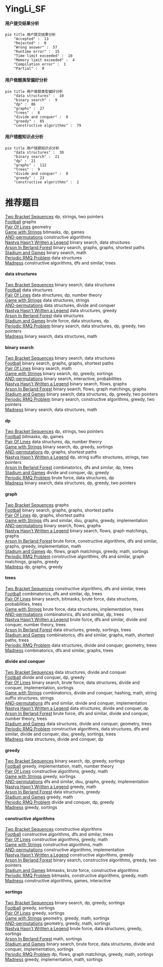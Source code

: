 # YingLi_SF
<!-- tabs:start -->
#### **用户提交结果分析**

```mermaid
pie title 用户提交结果分析
    "Accepted" :  13
    "Rejected" :  0
    "Wrong answer" :  57
    "Runtime error" :  15
    "Time limit exceeded" :  10
    "Memory limit exceeded" :  4
    "Compilation error" :  1
    "Partial" :  0
```
#### **用户做题类型偏好分析**

```mermaid
pie title 用户做题类型偏好分析
    "data structures" :  10
    "binary search" :  9
    "dp" :  86
    "graphs" :  27
    "trees" :  8
    "divide and conquer" :  0
    "greedy" :  85
    "constructive algorithms" :  79
```
#### **用户错题知识点分析**

```mermaid
pie title 用户错题知识点分析
    "data structures" :  30
    "binary search" :  21
    "dp" :  21
    "graphs" :  112
    "trees" :  9
    "divide and conquer" :  0
    "greedy" :  23
    "constructive algorithms" :  2
```
<!-- tabs:end -->
# 推荐题目
[Two Bracket Sequences](http://codeforces.com/problemset/problem/1272/F)		dp,
                        strings,
                        two pointers		  
[Football](http://codeforces.com/problemset/problem/1240/F)		graphs		  
[Pair Of Lines](http://codeforces.com/problemset/problem/961/D)		geometry		  
[Game with Strings](http://codeforces.com/problemset/problem/354/B)		bitmasks,
                        dp,
                        games		  
[AND-permutations](http://codeforces.com/problemset/problem/909/F)		constructive algorithms		  
[Nastya Hasn't Written a Legend](http://codeforces.com/problemset/problem/1136/E)		binary search,
                        data structures		  
[Arson In Berland Forest](https://codeforces.com/contest/1261/problem/C)		binary search,
                        graphs,
                        graphs,
                        shortest paths		  
[Stadium and Games](http://codeforces.com/problemset/problem/325/B)		binary search,
                        math		  
[Periodic RMQ Problem](http://codeforces.com/problemset/problem/803/G)		data structures		  
[Madness](http://codeforces.com/problemset/problem/822/F)		constructive algorithms,
                        dfs and similar,
                        trees		  
<!-- tabs:start -->
#### **data structures**
[Two Bracket Sequences](http://codeforces.com/problemset/problem/1136/E)		binary search,
                        data structures		  
[Football](http://codeforces.com/problemset/problem/803/G)		data structures		  
[Pair Of Lines](http://codeforces.com/problemset/problem/498/D)		data structures,
                        dp,
                        number theory		  
[Game with Strings](http://codeforces.com/problemset/problem/271/D)		data structures,
                        strings		  
[AND-permutations](http://codeforces.com/problemset/problem/786/C)		data structures,
                        divide and conquer		  
[Nastya Hasn't Written a Legend](https://codeforces.com/contest/1261/problem/B1)		data structures,
                        greedy		  
[Arson In Berland Forest](http://codeforces.com/problemset/problem/1098/D)		data structures		  
[Stadium and Games](http://codeforces.com/problemset/problem/1498/C)		brute force,
                        data structures,
                        dp		  
[Periodic RMQ Problem](http://codeforces.com/problemset/problem/1492/C)		binary search,
                        data structures,
                        dp,
                        greedy,
                        two pointers		  
[Madness](http://codeforces.com/problemset/problem/1490/G)		binary search,
                        data structures,
                        math		  
#### **binary search**
[Two Bracket Sequences](http://codeforces.com/problemset/problem/1136/E)		binary search,
                        data structures		  
[Football](https://codeforces.com/contest/1261/problem/C)		binary search,
                        graphs,
                        graphs,
                        shortest paths		  
[Pair Of Lines](http://codeforces.com/problemset/problem/325/B)		binary search,
                        math		  
[Game with Strings](http://codeforces.com/problemset/problem/958/E2)		binary search,
                        dp,
                        greedy,
                        sortings		  
[AND-permutations](https://codeforces.com/contest/1040/problem/D)		binary search,
                        interactive,
                        probabilities		  
[Nastya Hasn't Written a Legend](http://codeforces.com/problemset/problem/1178/H)		binary search,
                        flows,
                        graphs		  
[Arson In Berland Forest](http://codeforces.com/problemset/problem/1423/B)		binary search,
                        flows,
                        graph matchings,
                        graphs		  
[Stadium and Games](http://codeforces.com/problemset/problem/1492/C)		binary search,
                        data structures,
                        dp,
                        greedy,
                        two pointers		  
[Periodic RMQ Problem](http://codeforces.com/problemset/problem/1463/D)		binary search,
                        constructive algorithms,
                        greedy,
                        two pointers		  
[Madness](http://codeforces.com/problemset/problem/1490/G)		binary search,
                        data structures,
                        math		  
#### **dp**
[Two Bracket Sequences](http://codeforces.com/problemset/problem/1272/F)		dp,
                        strings,
                        two pointers		  
[Football](http://codeforces.com/problemset/problem/354/B)		bitmasks,
                        dp,
                        games		  
[Pair Of Lines](http://codeforces.com/problemset/problem/498/D)		data structures,
                        dp,
                        number theory		  
[Game with Strings](http://codeforces.com/problemset/problem/958/E2)		binary search,
                        dp,
                        greedy,
                        sortings		  
[AND-permutations](http://codeforces.com/problemset/problem/983/C)		dp,
                        graphs,
                        shortest paths		  
[Nastya Hasn't Written a Legend](http://codeforces.com/problemset/problem/432/D)		dp,
                        string suffix structures,
                        strings,
                        two pointers		  
[Arson In Berland Forest](http://codeforces.com/problemset/problem/1118/F2)		combinatorics,
                        dfs and similar,
                        dp,
                        trees		  
[Stadium and Games](http://codeforces.com/problemset/problem/448/C)		divide and conquer,
                        dp,
                        greedy		  
[Periodic RMQ Problem](http://codeforces.com/problemset/problem/1498/C)		brute force,
                        data structures,
                        dp		  
[Madness](http://codeforces.com/problemset/problem/1492/C)		binary search,
                        data structures,
                        dp,
                        greedy,
                        two pointers		  
#### **graph**
[Two Bracket Sequences](http://codeforces.com/problemset/problem/1240/F)		graphs		  
[Football](https://codeforces.com/contest/1261/problem/C)		binary search,
                        graphs,
                        graphs,
                        shortest paths		  
[Pair Of Lines](http://codeforces.com/problemset/problem/983/C)		dp,
                        graphs,
                        shortest paths		  
[Game with Strings](http://codeforces.com/problemset/problem/723/D)		dfs and similar,
                        dsu,
                        graphs,
                        greedy,
                        implementation		  
[AND-permutations](http://codeforces.com/problemset/problem/1178/H)		binary search,
                        flows,
                        graphs		  
[Nastya Hasn't Written a Legend](http://codeforces.com/problemset/problem/1423/B)		binary search,
                        flows,
                        graph matchings,
                        graphs		  
[Arson In Berland Forest](http://codeforces.com/problemset/problem/1487/C)		brute force,
                        constructive algorithms,
                        dfs and similar,
                        graphs,
                        greedy,
                        implementation,
                        math		  
[Stadium and Games](http://codeforces.com/problemset/problem/1437/C)		dp,
                        flows,
                        graph matchings,
                        greedy,
                        math,
                        sortings		  
[Periodic RMQ Problem](http://codeforces.com/problemset/problem/1470/D)		constructive algorithms,
                        dfs and similar,
                        graph matchings,
                        graphs,
                        greedy		  
[Madness](http://codeforces.com/problemset/problem/1476/C)		dp,
                        graphs,
                        greedy		  
#### **trees**
[Two Bracket Sequences](http://codeforces.com/problemset/problem/822/F)		constructive algorithms,
                        dfs and similar,
                        trees		  
[Football](http://codeforces.com/problemset/problem/1118/F2)		combinatorics,
                        dfs and similar,
                        dp,
                        trees		  
[Pair Of Lines](http://codeforces.com/problemset/problem/1479/D)		binary search,
                        bitmasks,
                        brute force,
                        data structures,
                        probabilities,
                        trees		  
[Game with Strings](http://codeforces.com/problemset/problem/1511/C)		brute force,
                        data structures,
                        implementation,
                        trees		  
[AND-permutations](http://codeforces.com/problemset/problem/1499/F)		combinatorics,
                        dfs and similar,
                        dp,
                        trees		  
[Nastya Hasn't Written a Legend](http://codeforces.com/problemset/problem/1491/E)		brute force,
                        dfs and similar,
                        divide and conquer,
                        number theory,
                        trees		  
[Arson In Berland Forest](http://codeforces.com/problemset/problem/1466/D)		data structures,
                        greedy,
                        sortings,
                        trees		  
[Stadium and Games](http://codeforces.com/problemset/problem/1495/D)		combinatorics,
                        dfs and similar,
                        graphs,
                        math,
                        shortest paths,
                        trees		  
[Periodic RMQ Problem](http://codeforces.com/problemset/problem/1303/G)		data structures,
                        divide and conquer,
                        geometry,
                        trees		  
[Madness](http://codeforces.com/problemset/problem/1454/E)		combinatorics,
                        dfs and similar,
                        graphs,
                        trees		  
#### **divide and conquer**
[Two Bracket Sequences](http://codeforces.com/problemset/problem/786/C)		data structures,
                        divide and conquer		  
[Football](http://codeforces.com/problemset/problem/448/C)		divide and conquer,
                        dp,
                        greedy		  
[Pair Of Lines](http://codeforces.com/problemset/problem/1461/D)		binary search,
                        brute force,
                        data structures,
                        divide and conquer,
                        implementation,
                        sortings		  
[Game with Strings](http://codeforces.com/problemset/problem/1466/G)		combinatorics,
                        divide and conquer,
                        hashing,
                        math,
                        string suffix structures,
                        strings		  
[AND-permutations](http://codeforces.com/problemset/problem/1490/D)		dfs and similar,
                        divide and conquer,
                        implementation		  
[Nastya Hasn't Written a Legend](https://codeforces.com/contest/1483/problem/C)		data structures,
                        divide and conquer,
                        dp		  
[Arson In Berland Forest](http://codeforces.com/problemset/problem/1491/E)		brute force,
                        dfs and similar,
                        divide and conquer,
                        number theory,
                        trees		  
[Stadium and Games](http://codeforces.com/problemset/problem/1303/G)		data structures,
                        divide and conquer,
                        geometry,
                        trees		  
[Periodic RMQ Problem](http://codeforces.com/problemset/problem/1494/D)		constructive algorithms,
                        data structures,
                        dfs and similar,
                        divide and conquer,
                        dsu,
                        greedy,
                        sortings,
                        trees		  
[Madness](http://codeforces.com/problemset/problem/1482/E)		data structures,
                        divide and conquer,
                        dp		  
#### **greedy**
[Two Bracket Sequences](http://codeforces.com/problemset/problem/958/E2)		binary search,
                        dp,
                        greedy,
                        sortings		  
[Football](http://codeforces.com/problemset/problem/660/A)		greedy,
                        implementation,
                        math,
                        number theory		  
[Pair Of Lines](https://codeforces.com/contest/1350/problem/D)		constructive algorithms,
                        greedy,
                        math		  
[Game with Strings](http://codeforces.com/problemset/problem/1203/E)		greedy,
                        sortings		  
[AND-permutations](http://codeforces.com/problemset/problem/723/D)		dfs and similar,
                        dsu,
                        graphs,
                        greedy,
                        implementation		  
[Nastya Hasn't Written a Legend](http://codeforces.com/problemset/problem/1472/A)		greedy,
                        math		  
[Arson In Berland Forest](https://codeforces.com/contest/1261/problem/B1)		data structures,
                        greedy		  
[Stadium and Games](http://codeforces.com/problemset/problem/1195/A)		greedy,
                        math		  
[Periodic RMQ Problem](http://codeforces.com/problemset/problem/448/C)		divide and conquer,
                        dp,
                        greedy		  
[Madness](http://codeforces.com/problemset/problem/1185/C1)		greedy,
                        sortings		  
#### **constructive algorithms**
[Two Bracket Sequences](http://codeforces.com/problemset/problem/909/F)		constructive algorithms		  
[Football](http://codeforces.com/problemset/problem/822/F)		constructive algorithms,
                        dfs and similar,
                        trees		  
[Pair Of Lines](https://codeforces.com/contest/1350/problem/D)		constructive algorithms,
                        greedy,
                        math		  
[Game with Strings](http://codeforces.com/problemset/problem/513/A)		constructive algorithms,
                        math		  
[AND-permutations](http://codeforces.com/problemset/problem/1453/B)		constructive algorithms,
                        implementation		  
[Nastya Hasn't Written a Legend](http://codeforces.com/problemset/problem/1493/A)		constructive algorithms,
                        greedy		  
[Arson In Berland Forest](http://codeforces.com/problemset/problem/1463/D)		binary search,
                        constructive algorithms,
                        greedy,
                        two pointers		  
[Stadium and Games](https://codeforces.com/contest/1456/problem/B)		bitmasks,
                        brute force,
                        constructive algorithms		  
[Periodic RMQ Problem](http://codeforces.com/problemset/problem/1492/D)		bitmasks,
                        constructive algorithms,
                        greedy,
                        math		  
[Madness](https://codeforces.com/contest/1504/problem/D)		constructive algorithms,
                        games,
                        interactive		  
#### **sortings**
[Two Bracket Sequences](http://codeforces.com/problemset/problem/958/E2)		binary search,
                        dp,
                        greedy,
                        sortings		  
[Football](http://codeforces.com/problemset/problem/1203/E)		greedy,
                        sortings		  
[Pair Of Lines](http://codeforces.com/problemset/problem/1185/C1)		greedy,
                        sortings		  
[Game with Strings](https://codeforces.com/contest/1496/problem/C)		geometry,
                        greedy,
                        math,
                        sortings		  
[AND-permutations](http://codeforces.com/problemset/problem/1495/A)		geometry,
                        greedy,
                        math,
                        sortings		  
[Nastya Hasn't Written a Legend](http://codeforces.com/problemset/problem/1497/A)		brute force,
                        data structures,
                        greedy,
                        sortings		  
[Arson In Berland Forest](http://codeforces.com/problemset/problem/1427/A)		math,
                        sortings		  
[Stadium and Games](http://codeforces.com/problemset/problem/1461/D)		binary search,
                        brute force,
                        data structures,
                        divide and conquer,
                        implementation,
                        sortings		  
[Periodic RMQ Problem](http://codeforces.com/problemset/problem/1437/C)		dp,
                        flows,
                        graph matchings,
                        greedy,
                        math,
                        sortings		  
[Madness](http://codeforces.com/problemset/problem/1473/A)		greedy,
                        implementation,
                        math,
                        sortings		  
<!-- tabs:end -->
